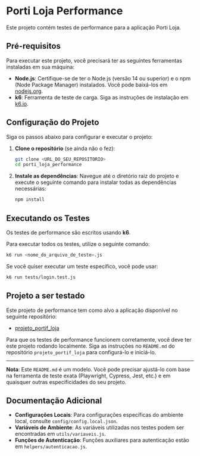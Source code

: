 # Porti Loja Performance

Este projeto contém testes de performance para a aplicação Porti Loja.

## Pré-requisitos

Para executar este projeto, você precisará ter as seguintes ferramentas instaladas em sua máquina:

*   **Node.js**: Certifique-se de ter o Node.js (versão 14 ou superior) e o npm (Node Package Manager) instalados. Você pode baixá-los em [nodejs.org](https://nodejs.org/).
*   **k6**: Ferramenta de teste de carga. Siga as instruções de instalação em [k6.io](https://k6.io/docs/getting-started/installation/).

## Configuração do Projeto

Siga os passos abaixo para configurar e executar o projeto:

1.  **Clone o repositório** (se ainda não o fez):

    ```bash
    git clone <URL_DO_SEU_REPOSITORIO>
    cd porti_loja_performance
    ```

2.  **Instale as dependências**: Navegue até o diretório raiz do projeto e execute o seguinte comando para instalar todas as dependências necessárias:

    ```bash
    npm install
    ```

## Executando os Testes

Os testes de performance são escritos usando **k6**.

Para executar todos os testes, utilize o seguinte comando:

```bash
k6 run <nome_do_arquivo_de_teste>.js
```

Se você quiser executar um teste específico, você pode usar:

```bash
k6 run tests/login.test.js
```

## Projeto a ser testado

Este projeto de performance tem como alvo a aplicação disponível no seguinte repositório:

*   [projeto_portif_loja](https://github.com/fabhid23/projeto_portif_loja)

Para que os testes de performance funcionem corretamente, você deve ter este projeto rodando localmente. Siga as instruções no `README.md` do repositório `projeto_portif_loja` para configurá-lo e iniciá-lo.

---

**Nota**: Este `README.md` é um modelo. Você pode precisar ajustá-lo com base na ferramenta de teste exata (Playwright, Cypress, Jest, etc.) e em quaisquer outras especificidades do seu projeto.

## Documentação Adicional

*   **Configurações Locais**: Para configurações específicas do ambiente local, consulte `config/config.local.json`.
*   **Variáveis de Ambiente**: As variáveis utilizadas nos testes podem ser encontradas em `utils/variaveis.js`.
*   **Funções de Autenticação**: Funções auxiliares para autenticação estão em `helpers/autenticacao.js`.
